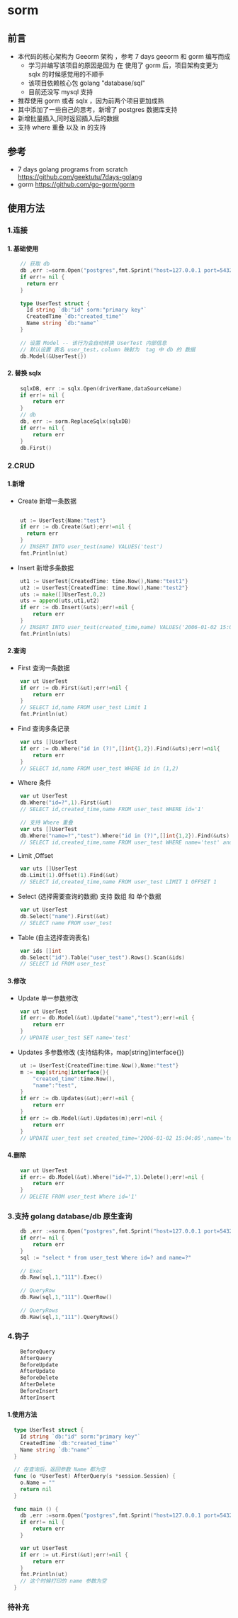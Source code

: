 # sorm 

## 前言
- 本代码的核心架构为 Geeorm 架构 ，参考 7 days geeorm 和 gorm 编写而成
  - 学习并编写该项目的原因是因为 在 使用了 gorm 后，项目架构变更为 sqlx 的时候感觉用的不顺手
  - 该项目依赖核心包 golang "database/sql"
  - 目前还没写 mysql 支持
- 推荐使用 gorm 或者 sqlx ，因为前两个项目更加成熟
- 其中添加了一些自己的思考，新增了 postgres 数据库支持  
- 新增批量插入,同时返回插入后的数据
- 支持 where 重叠 以及 in 的支持

## 参考
- 7 days golang programs from scratch  https://github.com/geektutu/7days-golang
- gorm https://github.com/go-gorm/gorm
## 使用方法
### 1.连接
#### 1. 基础使用
```go
    // 获取 db
    db ,err :=sorm.Open("postgres",fmt.Sprint("host=127.0.0.1 port=5432 user=postgres password=123456 dbname=mydb sslmode=disable"))
    if err!= nil {
      return err
    }
  
    type UserTest struct {
      Id string `db:"id" sorm:"primary key"`
      CreatedTime `db:"created_time"`
      Name string `db:"name"`
    }
    
    // 设置 Model -- 该行为会自动转换 UserTest 内部信息
    // 默认设置 表名 user_test，column 映射为  tag 中 db 的 数据
    db.Model(&UserTest{})
```
#### 2. 替换 sqlx 
```go
    sqlxDB, err := sqlx.Open(driverName,dataSourceName)
    if err!= nil {
    	return err
    }
    // db 
    db, err := sorm.ReplaceSqlx(sqlxDB)
    if err!= nil {
    	return err
    }
    db.First()
```

### 2.CRUD
#### 1.新增
- Create 新增一条数据 
```go

    ut := UserTest{Name:"test"}
    if err := db.Create(&ut);err!=nil {
      return err
    }
    // INSERT INTO user_test(name) VALUES('test')
    fmt.Println(ut)
```
- Insert 新增多条数据
```go
    ut1 := UserTest{CreatedTime: time.Now(),Name:"test1"}
    ut2 := UserTest{CreatedTime: time.Now(),Name:"test2"}
    uts := make([]UserTest,0,2)
    uts = append(uts,ut1,ut2)
    if err := db.Insert(&uts);err!=nil {
    	return err
    }
    // INSERT INTO user_test(created_time,name) VALUES('2006-01-02 15:04:05','test1'),('2006-01-02 15:04:05','test2')
    fmt.Println(uts)
```

#### 2.查询
- First 查询一条数据
```go
    var ut UserTest
    if err := db.First(&ut);err!=nil {
        return err
    }
    // SELECT id,name FROM user_test Limit 1
    fmt.Println(ut)
```
- Find 查询多条记录
```go
    var uts []UserTest
    if err := db.Where("id in (?)",[]int{1,2}).Find(&uts);err!=nil{
        return err
    }
    // SELECT id,name FROM user_test WHERE id in (1,2) 
```
- Where 条件
```go
    var ut UserTest
    db.Where("id=?",1).First(&ut)
    // SELECT id,created_time,name FROM user_test WHERE id='1'
    
    // 支持 Where 重叠
    var uts []UserTest
    db.Where("name=?","test").Where("id in (?)",[]int{1,2}).Find(&uts)
    // SELECT id,created_time,name FROM user_test WHERE name='test' and id in ('1','2')
```
- Limit ,Offset
```go
    var uts []UserTest
    db.Limit(1).Offset(1).Find(&ut)
    // SELECT id,created_time,name FROM user_test LIMIT 1 OFFSET 1
```
- Select (选择需要查询的数据) 支持 数组 和 单个数据
```go
    var ut UserTest
    db.Select("name").First(&ut)
    // SELECT name FROM user_test
```
- Table (自主选择查询表名)
```go
    var ids []int
    db.Select("id").Table("user_test").Rows().Scan(&ids)
    // SELECT id FROM user_test
```

#### 3.修改
- Update 单一参数修改
```go
    var ut UserTest
    if err:= db.Model(&ut).Update("name","test");err!=nil {
    	return err
    }
    // UPDATE user_test SET name='test'
```
- Updates 多参数修改 (支持结构体，map[string]interface{})
```go
    ut := UserTest{CreatedTime:time.Now(),Name:"test"}
    m := map[string]interface{}{
    	"created_time":time.Now(),
        "name":"test",
    }
    if err := db.Updates(&ut);err!=nil {
    	return err
    }
    if err := db.Model(&ut).Updates(m);err!=nil {
    	return err
    }
    // UPDATE user_test set created_time='2006-01-02 15:04:05',name='test'
```
#### 4.删除 
```go
    var ut UserTest
    if err:= db.Model(&ut).Where("id=?",1).Delete();err!=nil {
    	return err
    }
    // DELETE FROM user_test Where id='1'
```
### 3.支持 golang database/db 原生查询
```go
    db ,err :=sorm.Open("postgres",fmt.Sprint("host=127.0.0.1 port=5432 user=postgres password=123456 dbname=mydb sslmode=disable"))
    if err!= nil {
        return err
    }
    sql := "select * from user_test Where id=? and name=?"
    
    // Exec
    db.Raw(sql,1,"111").Exec()
    
    // QueryRow
    db.Raw(sql,1,"111").QuerRow()
    
    // QueryRows
    db.Raw(sql,1,"111").QueryRows()
```

### 4.钩子
```go
    BeforeQuery  
    AfterQuery  
    BeforeUpdate
    AfterUpdate 
    BeforeDelete
    AfterDelete
    BeforeInsert 
    AfterInsert 
```
#### 1.使用方法
```go
  type UserTest struct {
    Id string `db:"id" sorm:"primary key"`
    CreatedTime `db:"created_time"`
    Name string `db:"name"`
  }
  
  // 在查询后，返回参数 Name 都为空
  func (o *UserTest) AfterQuery(s *session.Session) {
  	o.Name = ""
  	return nil
  }
  
  func main () {
    db ,err :=sorm.Open("postgres",fmt.Sprint("host=127.0.0.1 port=5432 user=postgres password=123456 dbname=mydb sslmode=disable"))
    if err!= nil {
        return err
    }

    var ut UserTest
    if err := ut.First(&ut);err!=nil {
    	return err
    }
    fmt.Println(ut)
    // 这个时候打印的 name 参数为空
  }
```
### 待补充
